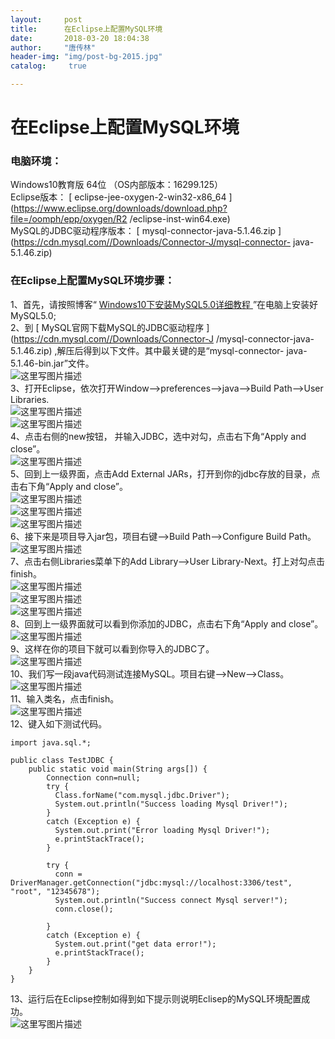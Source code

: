 ```yaml
---
layout:		post
title: 		在Eclipse上配置MySQL环境
date: 		2018-03-20 18:04:38
author:		"唐传林"
header-img: "img/post-bg-2015.jpg"
catalog:	 true

---
```

#  在Eclipse上配置MySQL环境

###  电脑环境：

Windows10教育版 64位 （OS内部版本：16299.125）  
Eclipse版本： [ eclipse-jee-oxygen-2-win32-x86_64
](https://www.eclipse.org/downloads/download.php?file=/oomph/epp/oxygen/R2
/eclipse-inst-win64.exe)  
MySQL的JDBC驱动程序版本： [ mysql-connector-java-5.1.46.zip
](https://cdn.mysql.com//Downloads/Connector-J/mysql-connector-
java-5.1.46.zip)

###  在Eclipse上配置MySQL环境步骤：

1、首先，请按照博客“ [ Windows10下安装MySQL5.0详细教程
](http://blog.csdn.net/tang_chuanlin/article/details/79603063)
”在电脑上安装好MySQL5.0;  
2、到 [ MySQL官网下载MySQL的JDBC驱动程序 ](https://cdn.mysql.com//Downloads/Connector-J
/mysql-connector-java-5.1.46.zip) ,解压后得到以下文件。其中最关键的是“mysql-connector-
java-5.1.46-bin.jar”文件。  
![这里写图片描述](http://img-blog.csdn.net/20180320160618933?watermark/2/text/Ly9ibG9nLmNzZG4ubmV0L1RhbmdfQ2h1YW5saW4=/font/5a6L5L2T/fontsize/400/fill/I0JBQkFCMA==/dissolve/70)  
3、打开Eclipse，依次打开Window——>preferences——>java——>Build Path——>User Libraries.  
![这里写图片描述](http://img-blog.csdn.net/20180320161208968?watermark/2/text/Ly9ibG9nLmNzZG4ubmV0L1RhbmdfQ2h1YW5saW4=/font/5a6L5L2T/fontsize/400/fill/I0JBQkFCMA==/dissolve/70)  
![这里写图片描述](http://img-blog.csdn.net/20180320161402942?watermark/2/text/Ly9ibG9nLmNzZG4ubmV0L1RhbmdfQ2h1YW5saW4=/font/5a6L5L2T/fontsize/400/fill/I0JBQkFCMA==/dissolve/70)  
4、点击右侧的new按钮， 并输入JDBC，选中对勾，点击右下角“Apply and close”。  
![这里写图片描述](http://img-blog.csdn.net/20180320161601780?watermark/2/text/Ly9ibG9nLmNzZG4ubmV0L1RhbmdfQ2h1YW5saW4=/font/5a6L5L2T/fontsize/400/fill/I0JBQkFCMA==/dissolve/70)  
5、回到上一级界面，点击Add External JARs，打开到你的jdbc存放的目录，点击右下角“Apply and close”。  
![这里写图片描述](http://img-blog.csdn.net/20180320161735418?watermark/2/text/Ly9ibG9nLmNzZG4ubmV0L1RhbmdfQ2h1YW5saW4=/font/5a6L5L2T/fontsize/400/fill/I0JBQkFCMA==/dissolve/70)  
![这里写图片描述](http://img-blog.csdn.net/20180320161742551?watermark/2/text/Ly9ibG9nLmNzZG4ubmV0L1RhbmdfQ2h1YW5saW4=/font/5a6L5L2T/fontsize/400/fill/I0JBQkFCMA==/dissolve/70)  
![这里写图片描述](http://img-blog.csdn.net/20180320161852710?watermark/2/text/Ly9ibG9nLmNzZG4ubmV0L1RhbmdfQ2h1YW5saW4=/font/5a6L5L2T/fontsize/400/fill/I0JBQkFCMA==/dissolve/70)  
6、接下来是项目导入jar包，项目右键——>Build Path——>Configure Build Path。  
![这里写图片描述](http://img-blog.csdn.net/20180320162054246?watermark/2/text/Ly9ibG9nLmNzZG4ubmV0L1RhbmdfQ2h1YW5saW4=/font/5a6L5L2T/fontsize/400/fill/I0JBQkFCMA==/dissolve/70)  
7、点击右侧Libraries菜单下的Add Library——>User Library-Next。打上对勾点击finish。  
![这里写图片描述](http://img-blog.csdn.net/20180320164227745?watermark/2/text/Ly9ibG9nLmNzZG4ubmV0L1RhbmdfQ2h1YW5saW4=/font/5a6L5L2T/fontsize/400/fill/I0JBQkFCMA==/dissolve/70)  
![这里写图片描述](http://img-blog.csdn.net/20180320164449204?watermark/2/text/Ly9ibG9nLmNzZG4ubmV0L1RhbmdfQ2h1YW5saW4=/font/5a6L5L2T/fontsize/400/fill/I0JBQkFCMA==/dissolve/70)  
![这里写图片描述](http://img-blog.csdn.net/20180320164456239?watermark/2/text/Ly9ibG9nLmNzZG4ubmV0L1RhbmdfQ2h1YW5saW4=/font/5a6L5L2T/fontsize/400/fill/I0JBQkFCMA==/dissolve/70)  
8、回到上一级界面就可以看到你添加的JDBC，点击右下角“Apply and close”。  
![这里写图片描述](http://img-blog.csdn.net/20180320164624365?watermark/2/text/Ly9ibG9nLmNzZG4ubmV0L1RhbmdfQ2h1YW5saW4=/font/5a6L5L2T/fontsize/400/fill/I0JBQkFCMA==/dissolve/70)  
9、这样在你的项目下就可以看到你导入的JDBC了。  
![这里写图片描述](http://img-blog.csdn.net/20180320170055670?watermark/2/text/Ly9ibG9nLmNzZG4ubmV0L1RhbmdfQ2h1YW5saW4=/font/5a6L5L2T/fontsize/400/fill/I0JBQkFCMA==/dissolve/70)  
10、我们写一段java代码测试连接MySQL。项目右键——>New——>Class。  
![这里写图片描述](http://img-blog.csdn.net/20180320170352745?watermark/2/text/Ly9ibG9nLmNzZG4ubmV0L1RhbmdfQ2h1YW5saW4=/font/5a6L5L2T/fontsize/400/fill/I0JBQkFCMA==/dissolve/70)  
11、输入类名，点击finish。  
![这里写图片描述](http://img-blog.csdn.net/20180320170556101?watermark/2/text/Ly9ibG9nLmNzZG4ubmV0L1RhbmdfQ2h1YW5saW4=/font/5a6L5L2T/fontsize/400/fill/I0JBQkFCMA==/dissolve/70)  
12、键入如下测试代码。

    
    
    import java.sql.*;
    
    public class TestJDBC {
        public static void main(String args[]) {
            Connection conn=null;
            try {
              Class.forName("com.mysql.jdbc.Driver");     
              System.out.println("Success loading Mysql Driver!");
            }
            catch (Exception e) {
              System.out.print("Error loading Mysql Driver!");
              e.printStackTrace();
            }
    
            try {
              conn = DriverManager.getConnection("jdbc:mysql://localhost:3306/test", "root", "12345678");
              System.out.println("Success connect Mysql server!");
              conn.close();
    
            }
            catch (Exception e) {
              System.out.print("get data error!");
              e.printStackTrace();
            }  
        }
    }

13、运行后在Eclipse控制如得到如下提示则说明Eclisep的MySQL环境配置成功。  
![这里写图片描述](http://img-blog.csdn.net/20180320180339115?watermark/2/text/Ly9ibG9nLmNzZG4ubmV0L1RhbmdfQ2h1YW5saW4=/font/5a6L5L2T/fontsize/400/fill/I0JBQkFCMA==/dissolve/70)

